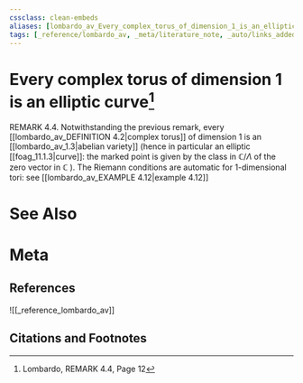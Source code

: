```yaml
---
cssclass: clean-embeds
aliases: [lombardo_av_Every_complex_torus_of_dimension_1_is_an_elliptic_curve]
tags: [_reference/lombardo_av, _meta/literature_note, _auto/links_added, _meta/TODO/change_title, _meta/remark]
---
```

# Every complex torus of dimension $1$ is an elliptic curve[^1]
REMARK 4.4. Notwithstanding the previous remark, every [[lombardo_av_DEFINITION 4.2|complex torus]] of dimension 1 is an [[lombardo_av_1.3|abelian variety]] (hence in particular an elliptic [[foag_11.1.3|curve]]: the marked point is given by the class in $\mathbb{C} / \Lambda$ of the zero vector in $\mathbb{C}$ ). The Riemann conditions are automatic for 1-dimensional tori: see [[lombardo_av_EXAMPLE 4.12|example 4.12]]


# See Also

# Meta
## References
![[_reference_lombardo_av]]

## Citations and Footnotes
[^1]: Lombardo, REMARK 4.4, Page 12
